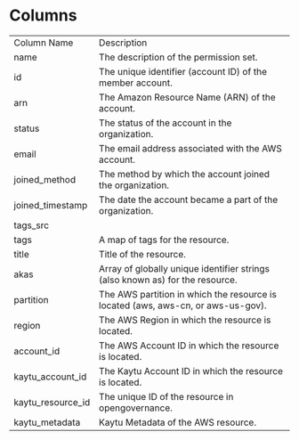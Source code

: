 # Columns  

<table>
	<tr><td>Column Name</td><td>Description</td></tr>
	<tr><td>name</td><td>The description of the permission set.</td></tr>
	<tr><td>id</td><td>The unique identifier (account ID) of the member account.</td></tr>
	<tr><td>arn</td><td>The Amazon Resource Name (ARN) of the account.</td></tr>
	<tr><td>status</td><td>The status of the account in the organization.</td></tr>
	<tr><td>email</td><td>The email address associated with the AWS account.</td></tr>
	<tr><td>joined_method</td><td>The method by which the account joined the organization.</td></tr>
	<tr><td>joined_timestamp</td><td>The date the account became a part of the organization.</td></tr>
	<tr><td>tags_src</td><td></td></tr>
	<tr><td>tags</td><td>A map of tags for the resource.</td></tr>
	<tr><td>title</td><td>Title of the resource.</td></tr>
	<tr><td>akas</td><td>Array of globally unique identifier strings (also known as) for the resource.</td></tr>
	<tr><td>partition</td><td>The AWS partition in which the resource is located (aws, aws-cn, or aws-us-gov).</td></tr>
	<tr><td>region</td><td>The AWS Region in which the resource is located.</td></tr>
	<tr><td>account_id</td><td>The AWS Account ID in which the resource is located.</td></tr>
	<tr><td>kaytu_account_id</td><td>The Kaytu Account ID in which the resource is located.</td></tr>
	<tr><td>kaytu_resource_id</td><td>The unique ID of the resource in opengovernance.</td></tr>
	<tr><td>kaytu_metadata</td><td>Kaytu Metadata of the AWS resource.</td></tr>
</table>